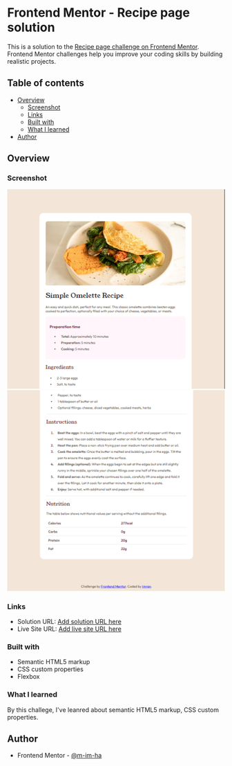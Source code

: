 # Frontend Mentor - Recipe page solution

This is a solution to the [Recipe page challenge on Frontend Mentor](https://www.frontendmentor.io/challenges/recipe-page-KiTsR8QQKm). Frontend Mentor challenges help you improve your coding skills by building realistic projects.

## Table of contents

- [Overview](#overview)
  - [Screenshot](#screenshot)
  - [Links](#links)
  - [Built with](#built-with)
  - [What I learned](#what-i-learned)
- [Author](#author)

## Overview

### Screenshot

![screenshot 1](assets/images/ss1.png)
![screenshot 2](assets/images/ss2.png)


### Links

- Solution URL: [Add solution URL here](https://github.com/m-im-ha/recipe-page/tree/main/recipe-page-main)
- Live Site URL: [Add live site URL here](https://recipe-page-clmrtyqv9-imrans-projects-6d71f834.vercel.app/)


### Built with

- Semantic HTML5 markup
- CSS custom properties
- Flexbox

### What I learned

By this challege, I've leanred about semantic HTML5 markup, CSS custom properties.

## Author
- Frontend Mentor - [@m-im-ha](https://www.frontendmentor.io/profile/m-im-ha)


